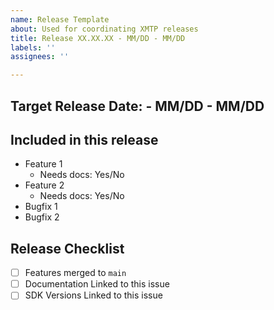 ```yaml
---
name: Release Template
about: Used for coordinating XMTP releases
title: Release XX.XX.XX - MM/DD - MM/DD
labels: ''
assignees: ''

---
```


## Target Release Date: - MM/DD - MM/DD
<!-- one week range -->

## Included in this release
- Feature 1
  - Needs docs: Yes/No
- Feature 2
  - Needs docs: Yes/No
- Bugfix 1
- Bugfix 2

## Release Checklist
- [ ] Features merged to `main`
- [ ] Documentation Linked to this issue
- [ ] SDK Versions Linked to this issue

